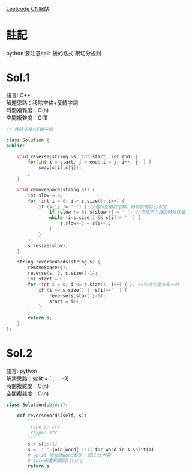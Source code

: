 [Leetcode CN網站](https://leetcode.cn/problems/reverse-words-in-a-string/)

# 註記

python 要注意split 後的格式 跟切分規則
# Sol.1   

語言: C++    
解題思路：移除空格+反轉字詞  
時間複雜度：O(n)       
空間複雜度：O(1)    
```cpp
// 移除空格+反轉字詞

class Solution {
public:

    void reverse(string &s, int start, int end) {
        for(int i = start, j = end; i < j; i++, j--) {
            swap(s[i],s[j]);
        }
    }

    void removeSpace(string &s) {
        int slow = 0;
        for (int i = 0; i < s.size(); i++) {
            if (s[i] != ' ') { //遇到空格就忽視，每個空格自己添加
                if (slow != 0) s[slow++] = ' '; //空格不在首的時候保留
                while (i<s.size() && s[i]!= ' ') {
                    s[slow++] = s[i++];
                }
            }
        }
        s.resize(slow);
    }

    string reverseWords(string s) {
        removeSpace(s);
        reverse(s, 0, s.size()-1);
        int start = 0;
        for (int i = 0; i <= s.size(); i++) { // <=到達字尾多留一格
            if (i == s.size() || s[i]==' ') {
                reverse(s,start,i-1);
                start = i+1;
            }
        }
        return s;
    }
};
```

# Sol.2   

語言: python    
解題思路：split + $[::-1]$  
時間複雜度：O(n)       
空間複雜度：O(n)    
```python
class Solution(object):
    
    def reverseWords(self, s):
        """
        :type s: str
        :rtype: str
        """
        s = s[::-1]
        s =  ' '.join(word[::-1] for word in s.split()) 
        # split 後每個word都是一個list內容
        # join後重新變回string
        return s
```

